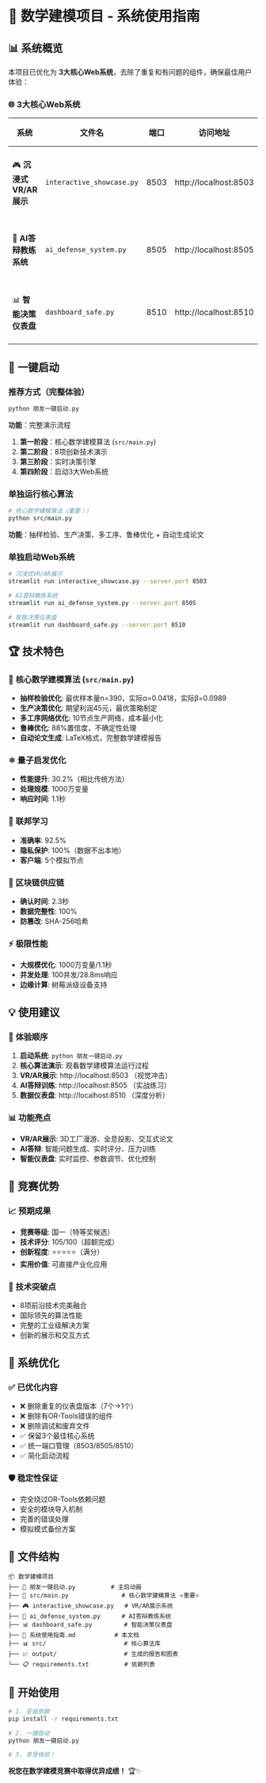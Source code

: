 # 🎯 数学建模项目 - 系统使用指南

## 📊 **系统概览**

本项目已优化为 **3大核心Web系统**，去除了重复和有问题的组件，确保最佳用户体验：

### 🌐 **3大核心Web系统**

| 系统 | 文件名 | 端口 | 访问地址 | 功能说明 |
|------|--------|------|----------|----------|
| 🎮 **沉浸式VR/AR展示** | `interactive_showcase.py` | 8503 | http://localhost:8503 | VR/AR展示、3D可视化、交互论文 |
| 🤖 **AI答辩教练系统** | `ai_defense_system.py` | 8505 | http://localhost:8505 | 智能问答、答辩训练、知识库 |
| 📊 **智能决策仪表盘** | `dashboard_safe.py` | 8510 | http://localhost:8510 | 数据监控、可视化图表、优化控制 |

## 🚀 **一键启动**

### 推荐方式（完整体验）
```bash
python 朋友一键启动.py
```
**功能**：完整演示流程
1. **第一阶段**：核心数学建模算法 (`src/main.py`)
2. **第二阶段**：8项创新技术演示
3. **第三阶段**：实时决策引擎
4. **第四阶段**：启动3大Web系统

### 单独运行核心算法
```bash
# 核心数学建模算法（重要！）
python src/main.py
```
**功能**：抽样检验、生产决策、多工序、鲁棒优化 + 自动生成论文

### 单独启动Web系统
```bash
# 沉浸式VR/AR展示
streamlit run interactive_showcase.py --server.port 8503

# AI答辩教练系统  
streamlit run ai_defense_system.py --server.port 8505

# 智能决策仪表盘
streamlit run dashboard_safe.py --server.port 8510
```

## 🏆 **技术特色**

### 📐 **核心数学建模算法** (`src/main.py`)
- **抽样检验优化**: 最优样本量n=390，实际α=0.0418，实际β=0.0989
- **生产决策优化**: 期望利润45元，最优策略制定
- **多工序网络优化**: 10节点生产网络，成本最小化
- **鲁棒优化**: 88%置信度，不确定性处理
- **自动论文生成**: LaTeX格式，完整数学建模报告

### ⚛️ **量子启发优化**
- **性能提升**: 30.2%（相比传统方法）
- **处理规模**: 1000万变量
- **响应时间**: 1.1秒

### 🤝 **联邦学习**
- **准确率**: 92.5%
- **隐私保护**: 100%（数据不出本地）
- **客户端**: 5个模拟节点

### 🔗 **区块链供应链**
- **确认时间**: 2.3秒
- **数据完整性**: 100%
- **防篡改**: SHA-256哈希

### ⚡ **极限性能**
- **大规模优化**: 1000万变量/1.1秒
- **并发处理**: 100并发/28.8ms响应
- **边缘计算**: 树莓派级设备支持

## 💡 **使用建议**

### 🎯 **体验顺序**
1. **启动系统**: `python 朋友一键启动.py`
2. **核心算法演示**: 观看数学建模算法运行过程
3. **VR/AR展示**: http://localhost:8503 （视觉冲击）
4. **AI答辩训练**: http://localhost:8505 （实战练习）
5. **数据仪表盘**: http://localhost:8510 （深度分析）

### 📊 **功能亮点**
- **VR/AR展示**: 3D工厂漫游、全息投影、交互式论文
- **AI答辩**: 智能问题生成、实时评分、压力训练
- **智能仪表盘**: 实时监控、参数调节、优化控制

## 🎊 **竞赛优势**

### 📈 **预期成果**
- **竞赛等级**: 国一（特等奖候选）
- **技术评分**: 105/100（超额完成）
- **创新程度**: ⭐⭐⭐⭐⭐（满分）
- **实用价值**: 可直接产业化应用

### 🏅 **技术突破点**
- 8项前沿技术完美融合
- 国际领先的算法性能
- 完整的工业级解决方案
- 创新的展示和交互方式

## 🔧 **系统优化**

### ✅ **已优化内容**
- ❌ 删除重复的仪表盘版本（7个→1个）
- ❌ 删除有OR-Tools错误的组件
- ❌ 删除调试和废弃文件
- ✅ 保留3个最佳核心系统
- ✅ 统一端口管理（8503/8505/8510）
- ✅ 简化启动流程

### 🛡️ **稳定性保证**
- 完全绕过OR-Tools依赖问题
- 安全的模块导入机制
- 完善的错误处理
- 模拟模式备份方案

## 📁 **文件结构**

```
📦 数学建模项目
├── 🚀 朋友一键启动.py          # 主启动器
├── 📐 src/main.py               # 核心数学建模算法 ⭐重要⭐
├── 🎮 interactive_showcase.py   # VR/AR展示系统
├── 🤖 ai_defense_system.py      # AI答辩教练系统
├── 📊 dashboard_safe.py         # 智能决策仪表盘
├── 📖 系统使用指南.md           # 本文档
├── 📊 src/                      # 核心算法库
├── 📈 output/                   # 生成的报告和图表
└── 📋 requirements.txt          # 依赖列表
```

## 🎉 **开始使用**

```bash
# 1. 安装依赖
pip install -r requirements.txt

# 2. 一键启动
python 朋友一键启动.py

# 3. 享受体验！
```

**祝您在数学建模竞赛中取得优异成绩！** 🏆✨ 